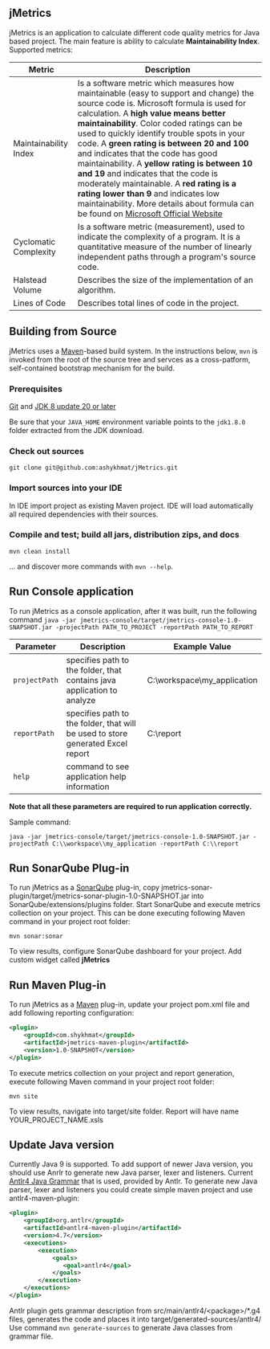 ## jMetrics
jMetrics is an application to calculate different code quality metrics for Java based project.
The main feature is ability to calculate **Maintainability Index**.
Supported metrics:

Metric | Description |
------------ | ------------- |
Maintainability Index | Is a software metric which measures how maintainable (easy to support and change) the source code is. Microsoft formula is used for calculation. A **high value means better maintainability**. Color coded ratings can be used to quickly identify trouble spots in your code. A **green rating is between 20 and 100** and indicates that the code has good maintainability. A **yellow rating is between 10 and 19** and indicates that the code is moderately maintainable. A **red rating is a rating lower than 9** and indicates low maintainability. More details about formula can be found on [Microsoft Official Website][]|
Cyclomatic Complexity | Is a software metric (measurement), used to indicate the complexity of a program. It is a quantitative measure of the number of linearly independent paths through a program's source code. |
Halstead Volume | Describes the size of the implementation of an algorithm. |
Lines of Code | Describes total lines of code in the project. |


## Building from Source
jMetrics uses a [Maven][]-based build system. In the instructions below, `mvn` is invoked from the root of the source tree and servces as a cross-patform, self-contained bootstrap mechanism for the build.

### Prerequisites
[Git][] and [JDK 8 update 20 or later][JDK8 build]

Be sure that your `JAVA_HOME` environment variable points to the `jdk1.8.0` folder
extracted from the JDK download.

### Check out sources
`git clone git@github.com:ashykhmat/jMetrics.git`

### Import sources into your IDE
In IDE import project as existing Maven project. IDE will load automatically all required dependencies with their sources.

### Compile and test; build all jars, distribution zips, and docs
`mvn clean install`

... and discover more commands with `mvn --help`.

## Run Console application

To run jMetrics as a console application, after it was built, run the following command
`java -jar jmetrics-console/target/jmetrics-console-1.0-SNAPSHOT.jar -projectPath PATH_TO_PROJECT -reportPath PATH_TO_REPORT`

Parameter | Description | Example Value |
------------ | ------------- | ------------- |
`projectPath` | specifies path to the folder, that contains java application to analyze | C:\workspace\my_application |
`reportPath` | specifies path to the folder, that will be used to store generated Excel report | C:\report |
`help` | command to see application help information | 

**Note that all these parameters are required to run application correctly.**

Sample command:

`java -jar jmetrics-console/target/jmetrics-console-1.0-SNAPSHOT.jar -projectPath C:\\workspace\\my_application -reportPath C:\\report`

## Run SonarQube Plug-in

To run jMetrics as a [SonarQube][] plug-in, copy jmetrics-sonar-plugin/target/jmetrics-sonar-plugin-1.0-SNAPSHOT.jar into SonarQube/extensions/plugins folder.
Start SonarQube and execute metrics collection on your project. This can be done executing following Maven command in your project root folder:

`mvn sonar:sonar`

To view results, configure SonarQube dashboard for your project. Add custom widget called **jMetrics**

## Run Maven Plug-in

To run jMetrics as a [Maven][] plug-in, update your project pom.xml file and add following reporting configuration:

```xml
<plugin>
	<groupId>com.shykhmat</groupId>
	<artifactId>jmetrics-maven-plugin</artifactId>
	<version>1.0-SNAPSHOT</version>
</plugin>
```

To execute metrics collection on your project and report generation, execute following Maven command in your project root folder:

`mvn site`

To view results, navigate into target/site folder. Report will have name YOUR_PROJECT_NAME.xsls


## Update Java version

Currently Java 9 is supported. To add support of newer Java version, you should use Anrlr to generate new Java parser, lexer and listeners.
Current [Antlr4 Java Grammar][] that is used, provided by Antlr.
To generate new Java parser, lexer and listeners you could create simple maven project and use antlr4-maven-plugin:

```xml
<plugin>
    <groupId>org.antlr</groupId>
    <artifactId>antlr4-maven-plugin</artifactId>
    <version>4.7</version>
    <executions>
        <execution>
            <goals>
               <goal>antlr4</goal>
            </goals>
        </execution>
    </executions>
</plugin>
```
Antlr plugin gets grammar description from src/main/antlr4/\<package\>/*.g4 files, generates the code and places it into target/generated-sources/antlr4/<package>
Use command `mvn generate-sources` to generate Java classes from grammar file.

[Maven]: https://maven.apache.org/
[Git]: http://help.github.com/set-up-git-redirect
[JDK8 build]: http://www.oracle.com/technetwork/java/javase/downloads
[SonarQube]: https://www.sonarqube.org/
[Antlr4 Java Grammar]: https://github.com/antlr/grammars-v4/blob/master/java9/Java9.g4
[Microsoft Official Website]: https://blogs.msdn.microsoft.com/zainnab/2011/05/26/code-metrics-maintainability-index